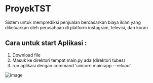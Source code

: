 # ProyekTST

Sistem untuk memprediksi penjualan berdasarkan biaya iklan yang dikeluarkan oleh perusahaan di platform instagram, televisi, dan koran

## Cara untuk start Aplikasi :
1. Download file
2. Masuk ke direktori tempat main.py ada (direktori tubes)
3. run aplikasi dengan command 'uvicorn main:app --reload'

![image](https://user-images.githubusercontent.com/70704626/206864211-ff73c238-8765-499b-b2b1-cf6beaeb150b.png)

